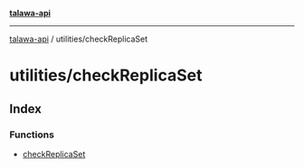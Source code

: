 [**talawa-api**](../../README.md)

***

[talawa-api](../../modules.md) / utilities/checkReplicaSet

# utilities/checkReplicaSet

## Index

### Functions

- [checkReplicaSet](functions/checkReplicaSet.md)
